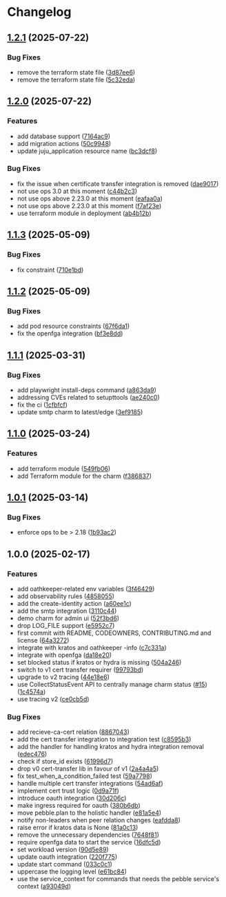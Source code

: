 # Changelog

## [1.2.1](https://github.com/canonical/identity-platform-admin-ui-operator/compare/v1.2.0...v1.2.1) (2025-07-22)


### Bug Fixes

* remove the terraform state file ([3d87ee6](https://github.com/canonical/identity-platform-admin-ui-operator/commit/3d87ee62e35a7b8fd323683935ca6cfa8162cb20))
* remove the terraform state file ([5c32eda](https://github.com/canonical/identity-platform-admin-ui-operator/commit/5c32eda7a853f5dad63d129b6bdf92f343ed6c51))

## [1.2.0](https://github.com/canonical/identity-platform-admin-ui-operator/compare/v1.1.3...v1.2.0) (2025-07-22)


### Features

* add database support ([7164ac9](https://github.com/canonical/identity-platform-admin-ui-operator/commit/7164ac92319bc410a0934980803455b58de9868f))
* add migration actions ([50c9948](https://github.com/canonical/identity-platform-admin-ui-operator/commit/50c994891048bf6405880331f51ad985ba0e4788))
* update juju_application resource name ([bc3dcf8](https://github.com/canonical/identity-platform-admin-ui-operator/commit/bc3dcf824e2b0b1be503ef1d5d03001939582cfa))


### Bug Fixes

* fix the issue when certificate transfer integration is removed ([dae9017](https://github.com/canonical/identity-platform-admin-ui-operator/commit/dae9017cd1f365d7f041b1b0a558265b1c133dd8))
* not use ops 3.0 at this moment ([c44b2c3](https://github.com/canonical/identity-platform-admin-ui-operator/commit/c44b2c352564b42cf6e4b994e36e5dcdac765683))
* not use ops above 2.23.0 at this moment ([eafaa0a](https://github.com/canonical/identity-platform-admin-ui-operator/commit/eafaa0a674803e65d3340851f3f25f701d9dc42c))
* not use ops above 2.23.0 at this moment ([f7af23e](https://github.com/canonical/identity-platform-admin-ui-operator/commit/f7af23eb831a876fc4f17775cda20aff823776b4))
* use terraform module in deployment ([ab4b12b](https://github.com/canonical/identity-platform-admin-ui-operator/commit/ab4b12b2437bf197ff1881ed51016a8b34992510))

## [1.1.3](https://github.com/canonical/identity-platform-admin-ui-operator/compare/v1.1.2...v1.1.3) (2025-05-09)


### Bug Fixes

* fix constraint ([710e1bd](https://github.com/canonical/identity-platform-admin-ui-operator/commit/710e1bd9a266dd68d0fcf6134087031554fc6a67))

## [1.1.2](https://github.com/canonical/identity-platform-admin-ui-operator/compare/v1.1.1...v1.1.2) (2025-05-09)


### Bug Fixes

* add pod resource constraints ([67f6da1](https://github.com/canonical/identity-platform-admin-ui-operator/commit/67f6da14c9eb5c7e398b037e6ebb74ddad96dbad))
* fix the openfga integration ([bf3e8dd](https://github.com/canonical/identity-platform-admin-ui-operator/commit/bf3e8ddaa49b4e48adfaa7b919a6fba6c80f54fb))

## [1.1.1](https://github.com/canonical/identity-platform-admin-ui-operator/compare/v1.1.0...v1.1.1) (2025-03-31)


### Bug Fixes

* add playwright install-deps command ([a863da9](https://github.com/canonical/identity-platform-admin-ui-operator/commit/a863da9d503ac87ea87a0ed6c09e6859544ca5af))
* addressing CVEs related to setupttools ([ae240c0](https://github.com/canonical/identity-platform-admin-ui-operator/commit/ae240c0eb9acf7d528c5d96bc9e379bbfbdb1eb7))
* fix the ci ([1cfbfcf](https://github.com/canonical/identity-platform-admin-ui-operator/commit/1cfbfcff5e1111dea5f2f1f552c73a5a1d9f7eb6))
* update smtp charm to latest/edge ([3ef9185](https://github.com/canonical/identity-platform-admin-ui-operator/commit/3ef9185b1dd2ffe91e51b84110e9056aaf25f9c3))

## [1.1.0](https://github.com/canonical/identity-platform-admin-ui-operator/compare/v1.0.1...v1.1.0) (2025-03-24)


### Features

* add terraform module ([549fb06](https://github.com/canonical/identity-platform-admin-ui-operator/commit/549fb06388dc9f5ed6958a3a1757f7f995716416))
* add Terraform module for the charm ([f386837](https://github.com/canonical/identity-platform-admin-ui-operator/commit/f386837984e2f310eec38b0ea0d52c1cdd72a691))

## [1.0.1](https://github.com/canonical/identity-platform-admin-ui-operator/compare/v1.0.0...v1.0.1) (2025-03-14)


### Bug Fixes

* enforce ops to be &gt; 2.18 ([1b93ac2](https://github.com/canonical/identity-platform-admin-ui-operator/commit/1b93ac2467a342ef9e93a7371e9ef05317b283c3))

## 1.0.0 (2025-02-17)


### Features

* add oathkeeper-related env variables ([3f46429](https://github.com/canonical/identity-platform-admin-ui-operator/commit/3f4642973cb98b18bbd7b922a31f7efcc402cbe6))
* add observability rules ([4858055](https://github.com/canonical/identity-platform-admin-ui-operator/commit/485805538a185c2ea192b52124c4a90bb88af9af))
* add the create-identity action ([a60ee1c](https://github.com/canonical/identity-platform-admin-ui-operator/commit/a60ee1cd6f0c8b706b62d8b888ea888979934558))
* add the smtp integration ([3110c44](https://github.com/canonical/identity-platform-admin-ui-operator/commit/3110c44c2b9e88d7da69f613f1ffc9a1827f82a7))
* demo charm for admin ui ([52f3bd6](https://github.com/canonical/identity-platform-admin-ui-operator/commit/52f3bd6e32baa6e8c4d47b98e26fa8ec44de61b8))
* drop LOG_FILE support ([e5952c7](https://github.com/canonical/identity-platform-admin-ui-operator/commit/e5952c74f367d41dbc641137a54660c6c64c3d7b))
* first commit with README, CODEOWNERS, CONTRIBUTING.md and license ([64a3272](https://github.com/canonical/identity-platform-admin-ui-operator/commit/64a3272467c783cc6ec421b2ca4a53c8b2f9bff1))
* integrate with kratos and oathkeeper -info ([c7c331a](https://github.com/canonical/identity-platform-admin-ui-operator/commit/c7c331afe9f48cb1f43d59d16059ce4986449a2a))
* integrate with openfga ([da18e20](https://github.com/canonical/identity-platform-admin-ui-operator/commit/da18e208673e78afcab634b52a7071721c34e941))
* set blocked status if kratos or hydra is missing ([504a246](https://github.com/canonical/identity-platform-admin-ui-operator/commit/504a2468e6a8d78c40a8bb3a7f2f1717379b0177))
* switch to v1 cert transfer requirer ([99793bd](https://github.com/canonical/identity-platform-admin-ui-operator/commit/99793bd523229cb17713fb0543154289ad27807d))
* upgrade to v2 tracing ([44e18e6](https://github.com/canonical/identity-platform-admin-ui-operator/commit/44e18e61546ccc5b04d2e331c02bd927f8545a4d))
* use CollectStatusEvent API to centrally manage charm status ([#15](https://github.com/canonical/identity-platform-admin-ui-operator/issues/15)) ([1c4574a](https://github.com/canonical/identity-platform-admin-ui-operator/commit/1c4574a48e1f7b88a59d8298ecb2b4d92900f823))
* use tracing v2 ([ce0cb5d](https://github.com/canonical/identity-platform-admin-ui-operator/commit/ce0cb5dec9343a46a1885db0dc211b1ec47d67be))


### Bug Fixes

* add recieve-ca-cert relation ([8867043](https://github.com/canonical/identity-platform-admin-ui-operator/commit/8867043607197c63d159ad0d68be63671ab68735))
* add the cert transfer integration to integration test ([c8595b3](https://github.com/canonical/identity-platform-admin-ui-operator/commit/c8595b338c71b3e716f77617c06c68c091c2de20))
* add the handler for handling kratos and hydra integration removal ([edec476](https://github.com/canonical/identity-platform-admin-ui-operator/commit/edec4766ef95bbf5d854aeb10cd481822ffaa612))
* check if store_id exists ([61996d7](https://github.com/canonical/identity-platform-admin-ui-operator/commit/61996d7c6cb2411a34a7fe146e0cfa2289916047))
* drop v0 cert-transfer lib in favour of v1 ([2a4a4a5](https://github.com/canonical/identity-platform-admin-ui-operator/commit/2a4a4a522e5f761fc93dca04f6b482cba6dfe394))
* fix test_when_a_condition_failed test ([59a7798](https://github.com/canonical/identity-platform-admin-ui-operator/commit/59a77988be49d13f736cfbed1995705e96e1efc2))
* handle multiple cert transfer integrations ([54ad6af](https://github.com/canonical/identity-platform-admin-ui-operator/commit/54ad6afc44f2df7e284d1066146aff4326f4713e))
* implement cert trust logic ([0d9a71f](https://github.com/canonical/identity-platform-admin-ui-operator/commit/0d9a71fd7be5cbf76a16f5eb909b12bf3c710c9d))
* introduce oauth integration ([30d206c](https://github.com/canonical/identity-platform-admin-ui-operator/commit/30d206cb27a6d3d087068a17c0bcfbd4d137ad95))
* make ingress required for oauth ([380b6db](https://github.com/canonical/identity-platform-admin-ui-operator/commit/380b6db657db67ec895de4e67893d4f48660edd3))
* move pebble.plan to the holistic handler ([e81a5e4](https://github.com/canonical/identity-platform-admin-ui-operator/commit/e81a5e4761d82e3f325f0f3f0160b6c52c560816))
* notify non-leaders when peer relation changes ([eafdda8](https://github.com/canonical/identity-platform-admin-ui-operator/commit/eafdda8a4a3bde5c6b2895acd950dd60893eaf59))
* raise error if kratos data is None ([81a0c13](https://github.com/canonical/identity-platform-admin-ui-operator/commit/81a0c13282643db2a0ecee5c8525cdd62366ee00))
* remove the unnecessary dependencies ([7648f81](https://github.com/canonical/identity-platform-admin-ui-operator/commit/7648f8100bc4fdf8153b2c23bba2688cdca2ed10))
* require openfga data to start the service ([16dfc5d](https://github.com/canonical/identity-platform-admin-ui-operator/commit/16dfc5d3e6b5c4535353da9a658c948118817cc7))
* set workload version ([90d5e89](https://github.com/canonical/identity-platform-admin-ui-operator/commit/90d5e89e4ed7abcb75b153ffc3323c4adf6d6b9c))
* update oauth integration ([220f775](https://github.com/canonical/identity-platform-admin-ui-operator/commit/220f77585c2af6a89009959c0856c542445e0d50))
* update start command ([033c0c1](https://github.com/canonical/identity-platform-admin-ui-operator/commit/033c0c1f4884aff2cb3af7f34f80f7102293bcec))
* uppercase the logging level ([e61bc84](https://github.com/canonical/identity-platform-admin-ui-operator/commit/e61bc84960563320881d86a17aa72abd29d8ea46))
* use the service_context for commands that needs the pebble service's context ([a93049d](https://github.com/canonical/identity-platform-admin-ui-operator/commit/a93049d626f96f97c295833573875e7388263edd))
